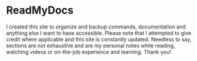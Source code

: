 # ReadMyDocs

I created this site to organize and backup commands, documentation and anything else I want to have accessible. Please note that I attempted to give credit where applicable and this site is constantly updated. Needless to say, sections are not exhaustive and are my personal notes while reading, watching videos or on-the-job experience and learning. Thank you!